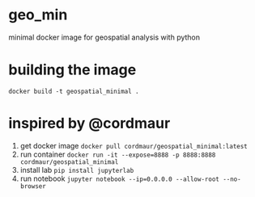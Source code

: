 # geo_min
minimal docker image for geospatial analysis with python

# building the image
`docker build -t geospatial_minimal .`

# inspired by @cordmaur
1. get docker image
`docker pull cordmaur/geospatial_minimal:latest`
2. run container
`docker run -it --expose=8888 -p 8888:8888 cordmaur/geospatial_minimal`
3. install lab
`pip install jupyterlab`
4. run notebook
`jupyter notebook --ip=0.0.0.0 --allow-root --no-browser`
